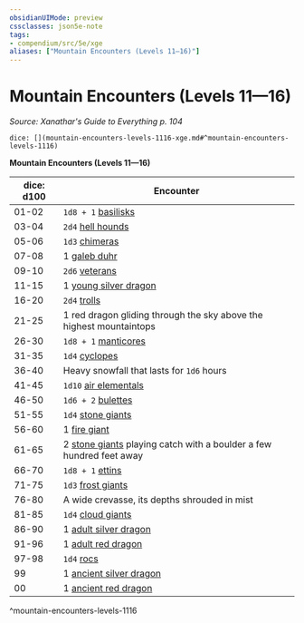 ```yaml
---
obsidianUIMode: preview
cssclasses: json5e-note
tags:
- compendium/src/5e/xge
aliases: ["Mountain Encounters (Levels 11—16)"]
---
```

# Mountain Encounters (Levels 11—16)
*Source: Xanathar's Guide to Everything p. 104* 

`dice: [](mountain-encounters-levels-1116-xge.md#^mountain-encounters-levels-1116)`

**Mountain Encounters (Levels 11—16)**

| dice: d100 | Encounter |
|------------|-----------|
| 01-02 | `1d8 + 1` [basilisks](z_compendium/bestiary/monstrosity/basilisk.md) |
| 03-04 | `2d4` [hell hounds](z_compendium/bestiary/fiend/hell-hound.md) |
| 05-06 | `1d3` [chimeras](z_compendium/bestiary/monstrosity/chimera.md) |
| 07-08 | 1 [galeb duhr](z_compendium/bestiary/elemental/galeb-duhr.md) |
| 09-10 | `2d6` [veterans](z_compendium/bestiary/humanoid/veteran.md) |
| 11-15 | 1 [young silver dragon](z_compendium/bestiary/dragon/young-silver-dragon.md) |
| 16-20 | `2d4` [trolls](z_compendium/bestiary/giant/troll.md) |
| 21-25 | 1 red dragon gliding through the sky above the highest mountaintops |
| 26-30 | `1d8 + 1` [manticores](z_compendium/bestiary/monstrosity/manticore.md) |
| 31-35 | `1d4` [cyclopes](z_compendium/bestiary/giant/cyclops.md) |
| 36-40 | Heavy snowfall that lasts for `1d6` hours |
| 41-45 | `1d10` [air elementals](z_compendium/bestiary/elemental/air-elemental.md) |
| 46-50 | `1d6 + 2` [bulettes](z_compendium/bestiary/monstrosity/bulette.md) |
| 51-55 | `1d4` [stone giants](z_compendium/bestiary/giant/stone-giant.md) |
| 56-60 | 1 [fire giant](z_compendium/bestiary/giant/fire-giant.md) |
| 61-65 | 2 [stone giants](z_compendium/bestiary/giant/stone-giant.md) playing catch with a boulder a few hundred feet away |
| 66-70 | `1d8 + 1` [ettins](z_compendium/bestiary/giant/ettin.md) |
| 71-75 | `1d3` [frost giants](z_compendium/bestiary/giant/frost-giant.md) |
| 76-80 | A wide crevasse, its depths shrouded in mist |
| 81-85 | `1d4` [cloud giants](z_compendium/bestiary/giant/cloud-giant.md) |
| 86-90 | 1 [adult silver dragon](z_compendium/bestiary/dragon/adult-silver-dragon.md) |
| 91-96 | 1 [adult red dragon](z_compendium/bestiary/dragon/adult-red-dragon.md) |
| 97-98 | `1d4` [rocs](z_compendium/bestiary/monstrosity/roc.md) |
| 99 | 1 [ancient silver dragon](z_compendium/bestiary/dragon/ancient-silver-dragon.md) |
| 00 | 1 [ancient red dragon](z_compendium/bestiary/dragon/ancient-red-dragon.md) |
^mountain-encounters-levels-1116